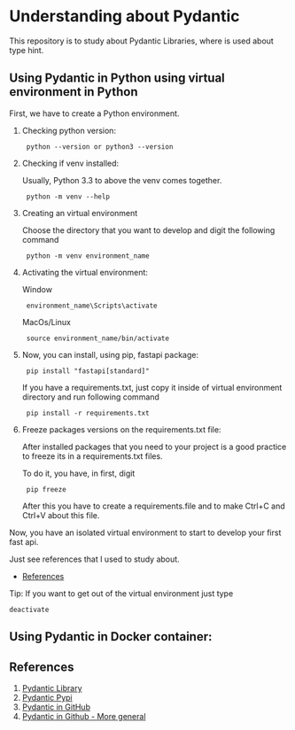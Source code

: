 # Understanding about Pydantic
This repository is to study about Pydantic Libraries, where is used about type hint.

## Using Pydantic in Python using virtual environment in Python
First, we have to create a Python environment.

1. Checking python version:

        python --version or python3 --version

2. Checking if venv installed:

    Usually, Python 3.3 to above the venv comes together.

        python -m venv --help

3. Creating an virtual environment

    Choose the directory that you want to develop and digit the following command

        python -m venv environment_name

4. Activating the virtual environment:

    Window

        environment_name\Scripts\activate

    MacOs/Linux

        source environment_name/bin/activate

5. Now, you can install, using pip, fastapi package:

        pip install "fastapi[standard]"

    If you have a requirements.txt, just copy it inside of virtual environment directory and run following command

        pip install -r requirements.txt

6. Freeze packages versions on the requirements.txt file:

    After installed packages that you need to your project is a good practice to freeze its in a requirements.txt files.

    To do it, you have, in first, digit

        pip freeze

    After this you have to create a requirements.file and to make Ctrl+C and Ctrl+V about this file.

Now, you have an isolated virtual environment to start to develop your first fast api.

Just see references that I used to study about.

- [References](#references)

Tip: If you want to get out of the virtual environment just type

    deactivate

## Using Pydantic in Docker container:

## References

1. [Pydantic Library][1]
2. [Pydantic Pypi][2]
3. [Pydantic in GitHub][3]
4. [Pydantic in Github - More general][4]

[1]: https://docs.pydantic.dev/latest/

[2]: https://pypi.org/project/pydantic/

[3]: https://github.com/pydantic/pydantic

[4]: https://github.com/pydantic
